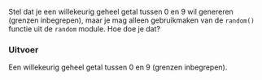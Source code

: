Stel dat je een willekeurig geheel getal tussen 0 en 9 wil genereren (grenzen inbegrepen), maar je mag alleen gebruikmaken van de `random()` functie uit de `random` module. Hoe doe je dat?

### Uitvoer

Een willekeurig geheel getal tussen 0 en 9 (grenzen inbegrepen).
